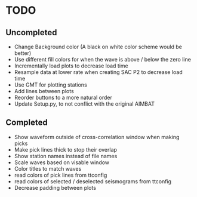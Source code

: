 TODO
====

Uncompleted
-----------
- Change Background color (A black on white color scheme would be better)
- Use different fill colors for when the wave is above / below the zero line
- Incrementally load plots to decrease load time
- Resample data at lower rate when creating SAC P2 to decrease load time
- Use GMT for plotting stations
- Add lines between plots
- Reorder buttons to a more natural order
- Update Setup.py, to not conflict with the original AIMBAT

Completed
---------
- Show waveform outside of cross-correlation window when making picks
- Make pick lines thick to stop their overlap
- Show station names instead of file names
- Scale waves based on visable window
- Color titles to match waves
- read colors of pick lines from ttconfig
- read colors of selected / deselected seismograms from ttconfig
- Decrease padding between plots
